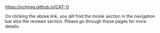 https://nchirag.github.io/CAT-1/

On clicking the above link, you qill find the movie section in the navigation bar also the reviews section. Please go through these pages for more details.
